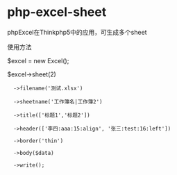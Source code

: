 # php-excel-sheet
phpExcel在Thinkphp5中的应用，可生成多个sheet

使用方法

$excel = new Excel();

$excel->sheet(2)

      ->filename('测试.xlsx')
      
      ->sheetname('工作簿名|工作簿2')
      
      ->title(['标题1','标题2'])
      
      ->header(['李四:aaa:15:align', '张三:test:16:left'])
      
      ->border('thin')
      
      ->body($data)
      
      ->write();
